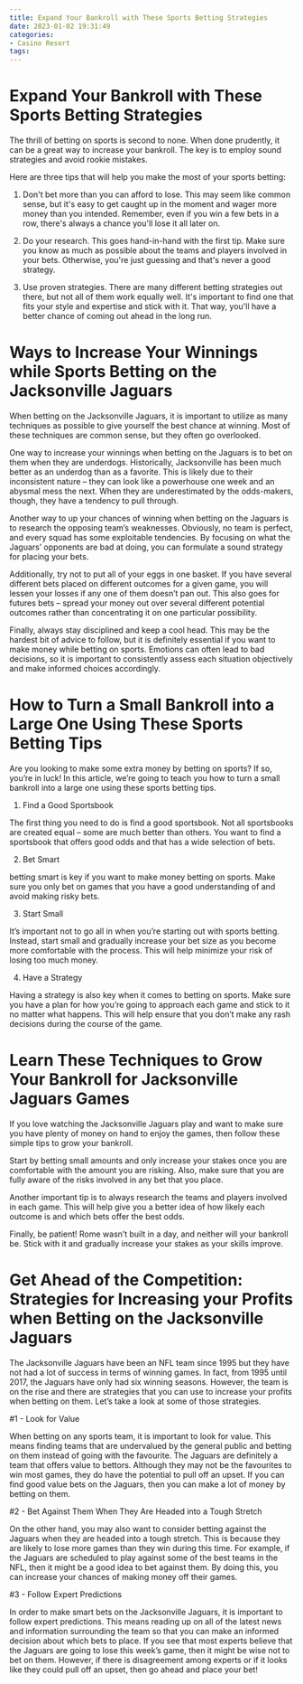 ```yaml
---
title: Expand Your Bankroll with These Sports Betting Strategies 
date: 2023-01-02 19:31:49
categories:
- Casino Resort
tags:
---
```



#  Expand Your Bankroll with These Sports Betting Strategies 

The thrill of betting on sports is second to none. When done prudently, it can be a great way to increase your bankroll. The key is to employ sound strategies and avoid rookie mistakes.

Here are three tips that will help you make the most of your sports betting:

1. Don't bet more than you can afford to lose. This may seem like common sense, but it's easy to get caught up in the moment and wager more money than you intended. Remember, even if you win a few bets in a row, there's always a chance you'll lose it all later on.

2. Do your research. This goes hand-in-hand with the first tip. Make sure you know as much as possible about the teams and players involved in your bets. Otherwise, you're just guessing and that's never a good strategy.

3. Use proven strategies. There are many different betting strategies out there, but not all of them work equally well. It's important to find one that fits your style and expertise and stick with it. That way, you'll have a better chance of coming out ahead in the long run.

#  Ways to Increase Your Winnings while Sports Betting on the Jacksonville Jaguars 

When betting on the Jacksonville Jaguars, it is important to utilize as many techniques as possible to give yourself the best chance at winning. Most of these techniques are common sense, but they often go overlooked. 

One way to increase your winnings when betting on the Jaguars is to bet on them when they are underdogs. Historically, Jacksonville has been much better as an underdog than as a favorite. This is likely due to their inconsistent nature – they can look like a powerhouse one week and an abysmal mess the next. When they are underestimated by the odds-makers, though, they have a tendency to pull through. 

Another way to up your chances of winning when betting on the Jaguars is to research the opposing team’s weaknesses. Obviously, no team is perfect, and every squad has some exploitable tendencies. By focusing on what the Jaguars’ opponents are bad at doing, you can formulate a sound strategy for placing your bets. 

Additionally, try not to put all of your eggs in one basket. If you have several different bets placed on different outcomes for a given game, you will lessen your losses if any one of them doesn’t pan out. This also goes for futures bets – spread your money out over several different potential outcomes rather than concentrating it on one particular possibility. 

Finally, always stay disciplined and keep a cool head. This may be the hardest bit of advice to follow, but it is definitely essential if you want to make money while betting on sports. Emotions can often lead to bad decisions, so it is important to consistently assess each situation objectively and make informed choices accordingly.

#  How to Turn a Small Bankroll into a Large One Using These Sports Betting Tips 

Are you looking to make some extra money by betting on sports? If so, you’re in luck! In this article, we’re going to teach you how to turn a small bankroll into a large one using these sports betting tips.

1. Find a Good Sportsbook

The first thing you need to do is find a good sportsbook. Not all sportsbooks are created equal – some are much better than others. You want to find a sportsbook that offers good odds and that has a wide selection of bets.

2. Bet Smart

 betting smart is key if you want to make money betting on sports. Make sure you only bet on games that you have a good understanding of and avoid making risky bets.

3. Start Small

It’s important not to go all in when you’re starting out with sports betting. Instead, start small and gradually increase your bet size as you become more comfortable with the process. This will help minimize your risk of losing too much money.

4. Have a Strategy

Having a strategy is also key when it comes to betting on sports. Make sure you have a plan for how you’re going to approach each game and stick to it no matter what happens. This will help ensure that you don’t make any rash decisions during the course of the game.

#  Learn These Techniques to Grow Your Bankroll for Jacksonville Jaguars Games 

If you love watching the Jacksonville Jaguars play and want to make sure you have plenty of money on hand to enjoy the games, then follow these simple tips to grow your bankroll.

Start by betting small amounts and only increase your stakes once you are comfortable with the amount you are risking. Also, make sure that you are fully aware of the risks involved in any bet that you place.

Another important tip is to always research the teams and players involved in each game. This will help give you a better idea of how likely each outcome is and which bets offer the best odds.

Finally, be patient! Rome wasn’t built in a day, and neither will your bankroll be. Stick with it and gradually increase your stakes as your skills improve.

#  Get Ahead of the Competition: Strategies for Increasing your Profits when Betting on the Jacksonville Jaguars

The Jacksonville Jaguars have been an NFL team since 1995 but they have not had a lot of success in terms of winning games. In fact, from 1995 until 2017, the Jaguars have only had six winning seasons. However, the team is on the rise and there are strategies that you can use to increase your profits when betting on them. Let’s take a look at some of those strategies.

#1 - Look for Value

When betting on any sports team, it is important to look for value. This means finding teams that are undervalued by the general public and betting on them instead of going with the favourite. The Jaguars are definitely a team that offers value to bettors. Although they may not be the favourites to win most games, they do have the potential to pull off an upset. If you can find good value bets on the Jaguars, then you can make a lot of money by betting on them.

#2 - Bet Against Them When They Are Headed into a Tough Stretch

On the other hand, you may also want to consider betting against the Jaguars when they are headed into a tough stretch. This is because they are likely to lose more games than they win during this time. For example, if the Jaguars are scheduled to play against some of the best teams in the NFL, then it might be a good idea to bet against them. By doing this, you can increase your chances of making money off their games.

#3 - Follow Expert Predictions

In order to make smart bets on the Jacksonville Jaguars, it is important to follow expert predictions. This means reading up on all of the latest news and information surrounding the team so that you can make an informed decision about which bets to place. If you see that most experts believe that the Jaguars are going to lose this week’s game, then it might be wise not to bet on them. However, if there is disagreement among experts or if it looks like they could pull off an upset, then go ahead and place your bet!
